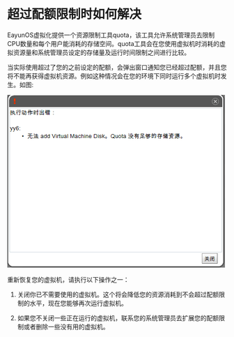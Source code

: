 # 超过配额限制时如何解决

EayunOS虚拟化提供一个资源限制工具quota，该工具允许系统管理员去限制CPU数量和每个用户能消耗的存储空间。quota工具会在您使用虚拟机时消耗的虚拟资源量和系统管理员设定的存储量及运行时间限制之间进行比较。

当实际使用超过了您的之前设定的配额，会弹出窗口通知您已经超过配额，并且您将不能再获得虚拟机资源。例如这种情况会在您的环境下同时运行多个虚拟机时发生。如图:

![图7](../images/user-run-vm-7.png)

重新恢复您的虚拟机，请执行以下操作之一：

1.  关闭你已不需要使用的虚拟机。这个将会降低您的资源消耗到不会超过配额限制的水平，现在您能够再次运行虚拟机。

2.  如果您不关闭一些正在运行的虚拟机，联系您的系统管理员去扩展您的配额限制或者删除一些没有用的虚拟机。

